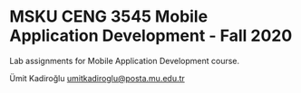 # MSKU CENG 3545 Mobile Application Development - Fall 2020

Lab assignments for Mobile Application Development course.

Ümit Kadiroğlu 
umitkadiroglu@posta.mu.edu.tr
